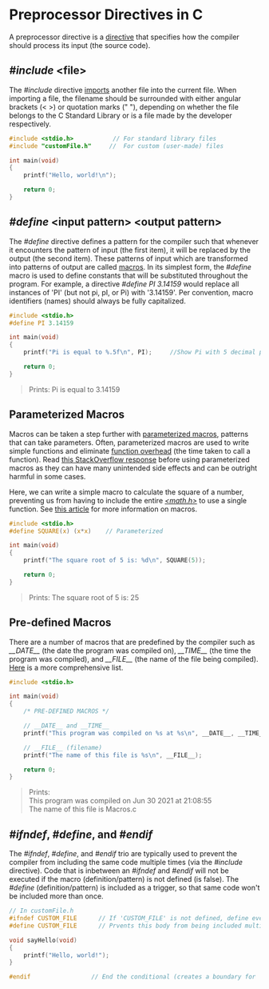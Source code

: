 # Preprocessor Directives in C
A preprocessor directive is a [directive](https://en.wikipedia.org/wiki/Directive_(programming)) that specifies how the compiler should process its input (the source code).

## _#include_ \<file\>
The _#include_ directive [imports](https://en.wikipedia.org/wiki/Include_directive) another file into the current file. When importing a file, the filename should be
surrounded with either angular brackets (\< \>) or quotation marks (" "), depending on whether the file belongs to the C Standard Library or is a file made by the 
developer respectively.
```C
#include <stdio.h>           // For standard library files
#include "customFile.h"     //  For custom (user-made) files

int main(void)
{
    printf("Hello, world!\n");

    return 0;
}
```

## _#define_ \<input pattern\> \<output pattern\>
The _#define_ directive defines a pattern for the compiler such that whenever it encounters the pattern of input (the first item), it will be replaced by the output 
(the second item). These patterns of input which are transformed into patterns of output are called [macros](https://en.wikipedia.org/wiki/Macro_(computer_science)). 
In its simplest form, the _#define_ macro is used to define constants that will be substituted throughout the program. For example, a directive
_#define PI 3.14159_ would replace all instances of 'PI' (but not pi, pI, or Pi) with '3.14159'. Per convention, macro identifiers (names) should always be fully 
capitalized.
```C
#include <stdio.h>
#define PI 3.14159

int main(void)
{
    printf("Pi is equal to %.5f\n", PI);     //Show Pi with 5 decimal places (%.5f)

    return 0;
}
```
> Prints: Pi is equal to 3.14159

## Parameterized Macros
Macros can be taken a step further with [parameterized macros](https://en.wikipedia.org/wiki/Macro_(computer_science)#Parameterized_macro), patterns that can take parameters.
Often, parameterized macros are used to write simple functions and eliminate [function overhead](https://stackoverflow.com/questions/31779335/why-is-there-overhead-when-calling-functions) (the time taken to call a function). Read [this StackOverflow response](https://stackoverflow.com/questions/14041453/why-are-preprocessor-macros-evil-and-what-are-the-alternatives) before using parameterized macros as they can have many unintended side effects and can be outright harmful in some cases. <br />

Here, we can write a simple macro to calculate the square of a number, preventing us from having to include the entire [_\<math.h\>_](https://www.tutorialspoint.com/c_standard_library/math_h.htm) to use a single function. See [this article](https://www.tutorialspoint.com/cprogramming/c_preprocessors.htm)
for more information on macros.
```C
#include <stdio.h>
#define SQUARE(x) (x*x)    // Parameterized 

int main(void)
{
    printf("The square root of 5 is: %d\n", SQUARE(5));

    return 0;
}
```
> Prints: The square root of 5 is: 25

## Pre-defined Macros 
There are a number of macros that are predefined by the compiler such as _\_\_DATE\_\__ (the date the program was compiled on), _\_\_TIME\_\__ (the time the program was compiled), and _\_\_FILE\_\__ (the name of the file being compiled). [Here](https://gcc.gnu.org/onlinedocs/cpp/Predefined-Macros.html) is a more comprehensive list.
```C
#include <stdio.h>

int main(void)
{
    /* PRE-DEFINED MACROS */

    // __DATE__ and __TIME__
    printf("This program was compiled on %s at %s\n", __DATE__, __TIME__);

    // __FILE__ (filename)
    printf("The name of this file is %s\n", __FILE__);

    return 0;
}
```
> Prints: <br />
> This program was compiled on Jun 30 2021 at 21:08:55 <br />
> The name of this file is Macros.c <br />


## _#ifndef_, _#define_, and _#endif_
The _#ifndef_, _#define_,  and _#endif_ trio are typically used to prevent the compiler from including the same code multiple times (via the _#include_ directive). 
Code that is inbetween an _#ifndef_ and _#endif_ will not be executed if the macro (definition/pattern) is not defined (is false). The _#define_ (definition/pattern)
is included as a trigger, so that same code won't be included  more than once.
```C
// In customFile.h
#ifndef CUSTOM_FILE      // If 'CUSTOM_FILE' is not defined, define everything until '#endif'
#define CUSTOM_FILE      // Prvents this body from being included multiple times (by defined 'CUSTOM_FILE'

void sayHello(void)
{
    printf("Hello, world!");
}

#endif                 // End the conditional (creates a boundary for '#ifndef'
```

